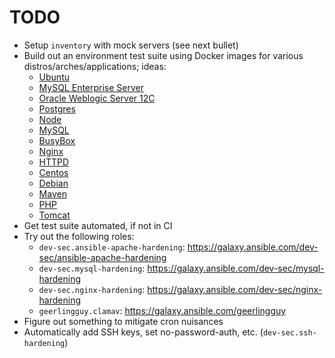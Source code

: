 # TODO

- Setup `inventory` with mock servers (see next bullet)
- Build out an environment test suite using Docker images for various distros/arches/applications; ideas:
  - [Ubuntu](https://hub.docker.com/_/ubuntu)
  - [MySQL Enterprise Server](https://hub.docker.com/_/mysql-enterprise-server)
  - [Oracle Weblogic Server 12C](https://hub.docker.com/_/oracle-weblogic-server-12c)
  - [Postgres](https://hub.docker.com/_/postgres)
  - [Node](https://hub.docker.com/_/node)
  - [MySQL](https://hub.docker.com/_/mysql)
  - [BusyBox](https://hub.docker.com/_/busybox)
  - [Nginx](https://hub.docker.com/_/nginx)
  - [HTTPD](https://hub.docker.com/_/httpd)
  - [Centos](https://hub.docker.com/_/centos)
  - [Debian](https://hub.docker.com/_/debian)
  - [Maven](https://hub.docker.com/_/maven)
  - [PHP](https://hub.docker.com/_/php)
  - [Tomcat](https://hub.docker.com/_/tomcat)
- Get test suite automated, if not in CI
- Try out the following roles:
  - `dev-sec.ansible-apache-hardening`: https://galaxy.ansible.com/dev-sec/ansible-apache-hardening
  - `dev-sec.mysql-hardening`: https://galaxy.ansible.com/dev-sec/mysql-hardening
  - `dev-sec.nginx-hardening`: https://galaxy.ansible.com/dev-sec/nginx-hardening
  - `geerlingguy.clamav`: https://galaxy.ansible.com/geerlingguy
- Figure out something to mitigate cron nuisances
- Automatically add SSH keys, set no-password-auth, etc. (`dev-sec.ssh-hardening`)
